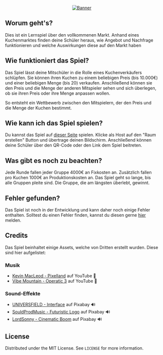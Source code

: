 <br />
<p align="center">
  <a href="https://github.com/gnmyt/PerfectMarketGame">
    <picture>
        <source media="(prefers-color-scheme: dark)" srcset="https://i.imgur.com/9hgyWqU.png">
        <img alt="Banner" src="https://i.imgur.com/PPerFGc.png">
    </picture>
  </a>
</p>

## Worum geht's?

Dies ist ein Lernspiel über den vollkommenen Markt.
Anhand eines Kuchenmarktes finden deine Schüler heraus, wie Angebot und Nachfrage funktionieren und welche Auswirkungen
diese auf den Markt haben

## Wie funktioniert das Spiel?

Das Spiel lässt deine Mitschüler in die Rolle eines Kuchenverkäufers schlüpfen. Sie können ihren Kuchen zu einem
beliebigen Preis (bis 10.000€) und einer beliebigen Menge (bis 20) verkaufen. Anschließend können sie den Preis und
die Menge der anderen Mitspieler sehen und sich überlegen, ob sie ihren Preis oder ihre Menge anpassen wollen.

So entsteht ein Wettbewerb zwischen den Mitspielern, der den Preis und die Menge der Kuchen bestimmt.

## Wie kann ich das Spiel spielen?

Du kannst das Spiel auf [dieser Seite](https://pmg.gnmyt.dev) spielen.
Klicke als Host auf den "Raum erstellen" Button und übertrage deinen Bildschirm. Anschließend können deine Schüler
über den QR-Code oder den Link dem Spiel beitreten.

## Was gibt es noch zu beachten?

Jede Runde fallen jeder Gruppe 4000€ an Fixkosten an. Zusätzlich fallen pro Kuchen 1000€ an Produktionskosten an.
Das Spiel geht so lange, bis alle Gruppen pleite sind. Die Gruppe, die am längsten überlebt, gewinnt.

## Fehler gefunden?

Das Spiel ist noch in der Entwicklung und kann daher noch einige Fehler enthalten. Solltest du einen Fehler finden,
kannst du diesen gerne [hier](https://github.com/gnmyt/PerfectMarketGame/issues) melden.

## Credits

Das Spiel beinhaltet einige Assets, welche von Dritten erstellt wurden. Diese sind hier aufgelistet:

### Musik

- [Kevin MacLeod - Pixelland](https://www.youtube.com/watch?v=HUCjaaQR6cs) auf YouTube 🎵
- [Vibe Mountain - Operatic 3](https://www.youtube.com/watch?v=CO6gpC4het8) auf YouTube 🎵

### Sound-Effekte

- [UNIVERSFIELD - Interface](https://pixabay.com/sound-effects/interface-124464/) auf Pixabay 🔊
- [SouldProdMusic - Futuristic Logo](https://pixabay.com/sound-effects/futuristic-logo-3-versions-149429/) auf Pixabay
  🔊
- [LordSonny - Cinematic Boom](https://pixabay.com/de/sound-effects/cinematic-boom-171285/) auf Pixabay 🔊

## License

Distributed under the MIT License. See `LICENSE` for more information.